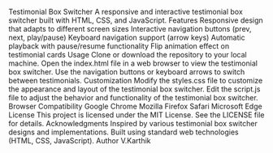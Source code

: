 Testimonial Box Switcher
A responsive and interactive testimonial box switcher built with HTML, CSS, and JavaScript.
Features
Responsive design that adapts to different screen sizes
Interactive navigation buttons (prev, next, play/pause)
Keyboard navigation support (arrow keys)
Automatic playback with pause/resume functionality
Flip animation effect on testimonial cards
Usage
Clone or download the repository to your local machine.
Open the index.html file in a web browser to view the testimonial box switcher.
Use the navigation buttons or keyboard arrows to switch between testimonials.
Customization
Modify the styles.css file to customize the appearance and layout of the testimonial box switcher.
Edit the script.js file to adjust the behavior and functionality of the testimonial box switcher.
Browser Compatibility
Google Chrome
Mozilla Firefox
Safari
Microsoft Edge
License
This project is licensed under the MIT License. See the LICENSE file for details.
Acknowledgments
Inspired by various testimonial box switcher designs and implementations.
Built using standard web technologies (HTML, CSS, JavaScript).
Author 
V.Karthik 
